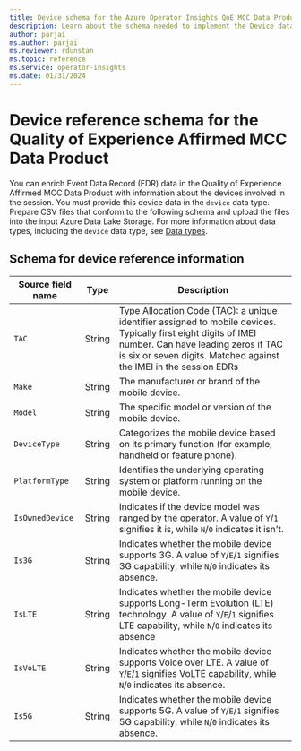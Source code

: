 ```yaml
---
title: Device schema for the Azure Operator Insights QoE MCC Data Product
description: Learn about the schema needed to implement the Device data type in the Quality of Experience – Affirmed MCC Data Product for Azure Operator Insights.
author: parjai
ms.author: parjai
ms.reviewer: rdunstan
ms.topic: reference
ms.service: operator-insights
ms.date: 01/31/2024
---
```


<!-- #CustomerIntent: As a Data Product user, I want to add the ability to add device reference data to further enrich the MCC Event Data Records-->

# Device reference schema for the Quality of Experience Affirmed MCC Data Product

You can enrich Event Data Record (EDR) data in the Quality of Experience Affirmed MCC Data Product with information about the devices involved in the session. You must provide this device data in the `device` data type. Prepare CSV files that conform to the following schema and upload the files into the input Azure Data Lake Storage. For more information about data types, including the `device` data type, see [Data types](concept-data-types.md).

## Schema for device reference information

| Source field name | Type | Description |
| --- | --- | --- |
| `TAC` | String | Type Allocation Code (TAC): a unique identifier assigned to mobile devices. Typically first eight digits of IMEI number. Can have leading zeros if TAC is six or seven digits. Matched against the IMEI in the session EDRs |
| `Make` | String | The manufacturer or brand of the mobile device. |
| `Model` | String | The specific model or version of the mobile device. |
| `DeviceType` | String | Categorizes the mobile device based on its primary function (for example, handheld or feature phone). |
| `PlatformType` | String | Identifies the underlying operating system or platform running on the mobile device. |
| `IsOwnedDevice` | String | Indicates if the device model was ranged by the operator. A value of `Y`/`1` signifies it is, while `N`/`0` indicates it isn't. |
| `Is3G` | String | Indicates whether the mobile device supports 3G. A value of `Y`/`E`/`1` signifies 3G capability, while `N`/`0` indicates its absence. |
| `IsLTE` | String | Indicates whether the mobile device supports Long-Term Evolution (LTE) technology. A value of `Y`/`E`/`1` signifies LTE capability, while `N`/`0` indicates its absence |
| `IsVoLTE` | String | Indicates whether the mobile device supports Voice over LTE. A value of `Y`/`E`/`1` signifies VoLTE capability, while `N`/`0` indicates its absence. |
| `Is5G` | String | Indicates whether the mobile device supports 5G. A value of `Y`/`E`/`1` signifies 5G capability, while `N`/`0` indicates its absence. |
